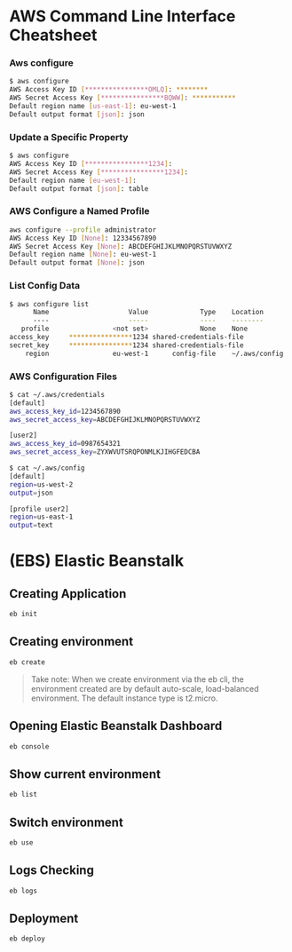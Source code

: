 # AWS Command Line Interface Cheatsheet

### Aws configure

```sh
$ aws configure
AWS Access Key ID [****************OMLQ]: ********
AWS Secret Access Key [****************BQWW]: ***********
Default region name [us-east-1]: eu-west-1
Default output format [json]: json
```

### Update a Specific Property
```sh
$ aws configure
AWS Access Key ID [****************1234]: 
AWS Secret Access Key [****************1234]: 
Default region name [eu-west-1]: 
Default output format [json]: table
```

### AWS Configure a Named Profile
```sh
aws configure --profile administrator
AWS Access Key ID [None]: 12334567890
AWS Secret Access Key [None]: ABCDEFGHIJKLMNOPQRSTUVWXYZ
Default region name [None]: eu-west-1
Default output format [None]: json
```

### List Config Data

```sh
$ aws configure list
      Name                    Value             Type    Location
      ----                    -----             ----    --------
   profile                <not set>             None    None
access_key     ****************1234 shared-credentials-file    
secret_key     ****************1234 shared-credentials-file    
    region                eu-west-1      config-file    ~/.aws/config
```

### AWS Configuration Files

```sh
$ cat ~/.aws/credentials
[default]
aws_access_key_id=1234567890
aws_secret_access_key=ABCDEFGHIJKLMNOPQRSTUVWXYZ

[user2]
aws_access_key_id=0987654321
aws_secret_access_key=ZYXWVUTSRQPONMLKJIHGFEDCBA
```

```sh
$ cat ~/.aws/config
[default]
region=us-west-2
output=json

[profile user2]
region=us-east-1
output=text
```

# (EBS) Elastic Beanstalk
## Creating Application
```sh
eb init
```

## Creating environment
```sh
eb create
```
> Take note:
> When we create environment via the eb cli, the environment created are by default auto-scale, load-balanced environment.
> The default instance type is t2.micro.

## Opening Elastic Beanstalk Dashboard
```sh
eb console
```

## Show current environment
```sh
eb list
```

## Switch environment
```sh
eb use
```

## Logs Checking
```sh
eb logs
```

## Deployment
```sh
eb deploy
```
